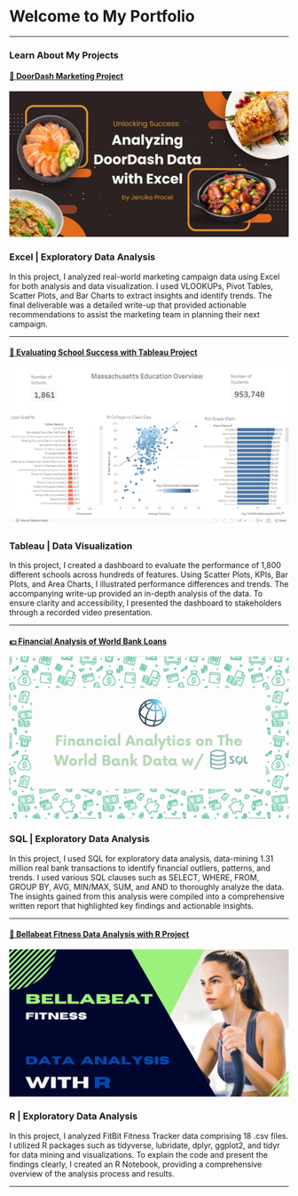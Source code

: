 # Welcome to My Portfolio

---

### Learn About My Projects

#### [🍔 DoorDash Marketing Project](https://www.linkedin.com/pulse/unlocking-success-analyzing-doordash-data-excel-jercika-procel-c5bye/?trackingId=J%2Fv68MeBQ4yH0bSoGCGswQ%3D%3D)
<img src="images/doordash project.jpg"/>
<h3>Excel | Exploratory Data Analysis</h3>

In this project, I analyzed real-world marketing campaign data using Excel for both analysis and data visualization. I used VLOOKUPs, Pivot Tables, Scatter Plots, and Bar Charts to extract insights and identify trends. The final deliverable was a detailed write-up that provided actionable recommendations to assist the marketing team in planning their next campaign.

---

#### [🏫 Evaluating School Success with Tableau Project](https://www.linkedin.com/pulse/massachusetts-education-data-analysis-tableau-jercika-procel-qcdee/)
<img src="images/tableau.jpg"/>
<h3>Tableau | Data Visualization</h3>
In this project, I created a dashboard to evaluate the performance of 1,800 different schools across hundreds of features. Using Scatter Plots, KPIs, Bar Plots, and Area Charts, I illustrated performance differences and trends. The accompanying write-up provided an in-depth analysis of the data. To ensure clarity and accessibility, I presented the dashboard to stakeholders through a recorded video presentation.

---

#### [💵 Financial Analysis of World Bank Loans](https://www.linkedin.com/pulse/how-world-bank-initiatives-shape-global-development-sql-based-procel-jxjge/)
<img src="images/financial data SQL project.JPG"/>
<h3>SQL | Exploratory Data Analysis</h3>
In this project, I used SQL for exploratory data analysis, data-mining 1.31 million real bank transactions to identify financial outliers, patterns, and trends. I used various SQL clauses such as SELECT, WHERE, FROM, GROUP BY, AVG, MIN/MAX, SUM, and AND to thoroughly analyze the data. The insights gained from this analysis were compiled into a comprehensive written report that highlighted key findings and actionable insights.

---

#### [💪 Bellabeat Fitness Data Analysis with R Project](https://www.kaggle.com/code/jercikaprocel/bellabeat-capstone-project)
<img src="images/bellabeat.jpg"/>
<h3>R | Exploratory Data Analysis</h3> 
In this project, I analyzed FitBit Fitness Tracker data comprising 18 .csv files. I utilized R packages such as tidyverse, lubridate, dplyr, ggplot2, and tidyr for data mining and visualizations. To explain the code and present the findings clearly, I created an R Notebook, providing a comprehensive overview of the analysis process and results.

---




